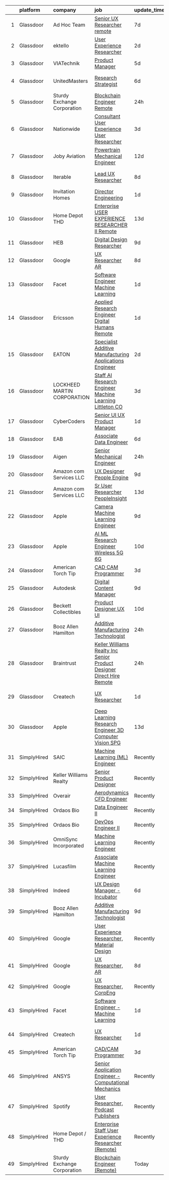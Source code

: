 

|    | platform    | company                     | job                                                                                                                                                                                                                                                                                                                                                                                                                                                                                                                                                                                                                                                                                                                                                                                                                                                                                                                                                                                                                                                                                                                                                                                                                                                                                                                                                                            | update_time   | location          |
|---:|:------------|:----------------------------|:-------------------------------------------------------------------------------------------------------------------------------------------------------------------------------------------------------------------------------------------------------------------------------------------------------------------------------------------------------------------------------------------------------------------------------------------------------------------------------------------------------------------------------------------------------------------------------------------------------------------------------------------------------------------------------------------------------------------------------------------------------------------------------------------------------------------------------------------------------------------------------------------------------------------------------------------------------------------------------------------------------------------------------------------------------------------------------------------------------------------------------------------------------------------------------------------------------------------------------------------------------------------------------------------------------------------------------------------------------------------------------|:--------------|:------------------|
|  1 | Glassdoor   | Ad Hoc Team                 | [Senior UX Researcher  remote ](https://www.glassdoor.com/partner/jobListing.htm?pos=130&ao=1136043&s=58&guid=00000181706ab2a1a1a92e647bccd61e&src=GD_JOB_AD&t=SR&vt=w&ea=1&cs=1_936af668&cb=1655448450046&jobListingId=1007929270187&jrtk=3-0-1g5o6lcmgncef801-1g5o6lcmuq03v800-fff433b8f20e6cd3-)                                                                                                                                                                                                                                                                                                                                                                                                                                                                                                                                                                                                                                                                                                                                                                                                                                                                                                                                                                                                                                                                            | 7d            | Washington, DC    |
|  2 | Glassdoor   | ektello                     | [User Experience Researcher](https://www.glassdoor.com/partner/jobListing.htm?pos=103&ao=1110586&s=58&guid=00000181706ab2a1a1a92e647bccd61e&src=GD_JOB_AD&t=SR&vt=w&ea=1&cs=1_c790fe75&cb=1655448450044&jobListingId=1007939618815&cpc=D69957E0862862E0&jrtk=3-0-1g5o6lcmgncef801-1g5o6lcmuq03v800-915ffd92501460ca--6NYlbfkN0CLjQmfy67UqlWxJvyH5uxFrQGBFL1cdeZdgq-fUlKTljvii19VO40o9hODfeR06z4R3gKYeA12dSiTX4yFC_llT-SHO-vTVqwBvTr0TUeQ7sqQLmharss2OEzlzSIVsfsJmAiheDQVb3SGwk3mUzb-JDtsyTgnc840NTm9Xfdo-DwM4oPtxPVfXtd_PHWKQmdryf0xtPMumOujioMmW4LB2FbDv-bdQbfRjMIxgF_D6wTwzg5_-6tmuS90BOgKWj-XzLLyb_0P2RNBOYs6CuOCLCzyjXJz6cP3YGJVUXsFnBNBrHAn1J2fPZZQx8_ng6vaVLN87jU6S_JkPCpKLvHO1J1ZqBBGjAy1knu9L5h8IcrwyyArc5foKxW1zCiqQ-hdmvyvM6I6yDDlWhoYA-_5631lmFpoVKgpwgC8m5hCND0Ma9T3ho8bT6glka3vB4Kfshi_v4uDz3w_38E-m19mlx0_eS5KhxkG5XIZpc1g3u3lITS6qREVFFmiMRjkR1aS--QPgYXrgnduzwc70TYX)                                                                                                                                                                                                                                                                                                                                                                                                                                                                                          | 2d            | Washington, DC    |
|  3 | Glassdoor   | VIATechnik                  | [Product Manager](https://www.glassdoor.com/partner/jobListing.htm?pos=121&ao=1136043&s=58&guid=00000181706ab2a1a1a92e647bccd61e&src=GD_JOB_AD&t=SR&vt=w&ea=1&cs=1_189ca1e9&cb=1655448450046&jobListingId=1007932911116&jrtk=3-0-1g5o6lcmgncef801-1g5o6lcmuq03v800-974e2d2821f951fa-)                                                                                                                                                                                                                                                                                                                                                                                                                                                                                                                                                                                                                                                                                                                                                                                                                                                                                                                                                                                                                                                                                          | 5d            | Denver, CO        |
|  4 | Glassdoor   | UnitedMasters               | [Research Strategist](https://www.glassdoor.com/partner/jobListing.htm?pos=126&ao=1136043&s=58&guid=00000181706ab2a1a1a92e647bccd61e&src=GD_JOB_AD&t=SR&vt=w&cs=1_22b03af6&cb=1655448450046&jobListingId=1007932240328&jrtk=3-0-1g5o6lcmgncef801-1g5o6lcmuq03v800-d241ea5caead206b-)                                                                                                                                                                                                                                                                                                                                                                                                                                                                                                                                                                                                                                                                                                                                                                                                                                                                                                                                                                                                                                                                                           | 6d            | San Francisco, CA |
|  5 | Glassdoor   | Sturdy Exchange Corporation | [Blockchain Engineer  Remote ](https://www.glassdoor.com/partner/jobListing.htm?pos=114&ao=1136043&s=58&guid=00000181706ab2a1a1a92e647bccd61e&src=GD_JOB_AD&t=SR&vt=w&ea=1&cs=1_ddefaa0f&cb=1655448450045&jobListingId=1007945004698&jrtk=3-0-1g5o6lcmgncef801-1g5o6lcmuq03v800-cfbd5654e5418373-)                                                                                                                                                                                                                                                                                                                                                                                                                                                                                                                                                                                                                                                                                                                                                                                                                                                                                                                                                                                                                                                                             | 24h           | Remote            |
|  6 | Glassdoor   | Nationwide                  | [Consultant  User Experience  User Researcher](https://www.glassdoor.com/partner/jobListing.htm?pos=112&ao=1136043&s=58&guid=00000181706ab2a1a1a92e647bccd61e&src=GD_JOB_AD&t=SR&vt=w&cs=1_fd1ef46b&cb=1655448450045&jobListingId=1007935266371&jrtk=3-0-1g5o6lcmgncef801-1g5o6lcmuq03v800-521af0eb0c1b4f09-)                                                                                                                                                                                                                                                                                                                                                                                                                                                                                                                                                                                                                                                                                                                                                                                                                                                                                                                                                                                                                                                                  | 3d            | Columbus, OH      |
|  7 | Glassdoor   | Joby Aviation               | [Powertrain Mechanical Engineer](https://www.glassdoor.com/partner/jobListing.htm?pos=113&ao=1136043&s=58&guid=00000181706ab2a1a1a92e647bccd61e&src=GD_JOB_AD&t=SR&vt=w&cs=1_48b0f48a&cb=1655448450045&jobListingId=1007917531129&jrtk=3-0-1g5o6lcmgncef801-1g5o6lcmuq03v800-397db405d18566b0-)                                                                                                                                                                                                                                                                                                                                                                                                                                                                                                                                                                                                                                                                                                                                                                                                                                                                                                                                                                                                                                                                                | 12d           | San Carlos, CA    |
|  8 | Glassdoor   | Iterable                    | [Lead UX Researcher](https://www.glassdoor.com/partner/jobListing.htm?pos=120&ao=1136043&s=58&guid=00000181706ab2a1a1a92e647bccd61e&src=GD_JOB_AD&t=SR&vt=w&cs=1_2fd427e9&cb=1655448450046&jobListingId=1007926401455&jrtk=3-0-1g5o6lcmgncef801-1g5o6lcmuq03v800-7e6837ad7d769888-)                                                                                                                                                                                                                                                                                                                                                                                                                                                                                                                                                                                                                                                                                                                                                                                                                                                                                                                                                                                                                                                                                            | 8d            | San Francisco, CA |
|  9 | Glassdoor   | Invitation Homes            | [Director  Engineering](https://www.glassdoor.com/partner/jobListing.htm?pos=129&ao=1136043&s=58&guid=00000181706ab2a1a1a92e647bccd61e&src=GD_JOB_AD&t=SR&vt=w&cs=1_09964d6c&cb=1655448450046&jobListingId=1007942630623&jrtk=3-0-1g5o6lcmgncef801-1g5o6lcmuq03v800-4a9853cc5c5441b4-)                                                                                                                                                                                                                                                                                                                                                                                                                                                                                                                                                                                                                                                                                                                                                                                                                                                                                                                                                                                                                                                                                         | 1d            | California        |
| 10 | Glassdoor   | Home Depot   THD            | [Enterprise USER EXPERIENCE RESEARCHER II  Remote ](https://www.glassdoor.com/partner/jobListing.htm?pos=109&ao=1136043&s=58&guid=00000181706ab2a1a1a92e647bccd61e&src=GD_JOB_AD&t=SR&vt=w&cs=1_d1fd7184&cb=1655448450045&jobListingId=1007916312296&jrtk=3-0-1g5o6lcmgncef801-1g5o6lcmuq03v800-4d4eeb5378b0fa9e-)                                                                                                                                                                                                                                                                                                                                                                                                                                                                                                                                                                                                                                                                                                                                                                                                                                                                                                                                                                                                                                                             | 13d           | Atlanta, GA       |
| 11 | Glassdoor   | HEB                         | [Digital Design Researcher](https://www.glassdoor.com/partner/jobListing.htm?pos=124&ao=1136043&s=58&guid=00000181706ab2a1a1a92e647bccd61e&src=GD_JOB_AD&t=SR&vt=w&cs=1_5350a4f4&cb=1655448450046&jobListingId=1007924600763&jrtk=3-0-1g5o6lcmgncef801-1g5o6lcmuq03v800-750a790b27e1ecce-)                                                                                                                                                                                                                                                                                                                                                                                                                                                                                                                                                                                                                                                                                                                                                                                                                                                                                                                                                                                                                                                                                     | 9d            | Austin, TX        |
| 12 | Glassdoor   | Google                      | [UX Researcher  AR](https://www.glassdoor.com/partner/jobListing.htm?pos=110&ao=1136043&s=58&guid=00000181706ab2a1a1a92e647bccd61e&src=GD_JOB_AD&t=SR&vt=w&cs=1_ec8a457f&cb=1655448450045&jobListingId=1007926549078&jrtk=3-0-1g5o6lcmgncef801-1g5o6lcmuq03v800-d861bfc41e3b8d5e-)                                                                                                                                                                                                                                                                                                                                                                                                                                                                                                                                                                                                                                                                                                                                                                                                                                                                                                                                                                                                                                                                                             | 8d            | Mountain View, CA |
| 13 | Glassdoor   | Facet                       | [Software Engineer   Machine Learning](https://www.glassdoor.com/partner/jobListing.htm?pos=108&ao=1136043&s=58&guid=00000181706ab2a1a1a92e647bccd61e&src=GD_JOB_AD&t=SR&vt=w&ea=1&cs=1_a728c6f3&cb=1655448450045&jobListingId=1007942852875&jrtk=3-0-1g5o6lcmgncef801-1g5o6lcmuq03v800-d72e5880989bd4aa-)                                                                                                                                                                                                                                                                                                                                                                                                                                                                                                                                                                                                                                                                                                                                                                                                                                                                                                                                                                                                                                                                     | 1d            | San Francisco, CA |
| 14 | Glassdoor   | Ericsson                    | [Applied Research Engineer  Digital Humans  Remote ](https://www.glassdoor.com/partner/jobListing.htm?pos=115&ao=1136043&s=58&guid=00000181706ab2a1a1a92e647bccd61e&src=GD_JOB_AD&t=SR&vt=w&cs=1_093541f6&cb=1655448450045&jobListingId=1007942499202&jrtk=3-0-1g5o6lcmgncef801-1g5o6lcmuq03v800-140b016d518edf9e-)                                                                                                                                                                                                                                                                                                                                                                                                                                                                                                                                                                                                                                                                                                                                                                                                                                                                                                                                                                                                                                                            | 1d            | Santa Clara, CA   |
| 15 | Glassdoor   | EATON                       | [Specialist   Additive Manufacturing Applications Engineer](https://www.glassdoor.com/partner/jobListing.htm?pos=116&ao=1136043&s=58&guid=00000181706ab2a1a1a92e647bccd61e&src=GD_JOB_AD&t=SR&vt=w&cs=1_599b01a0&cb=1655448450045&jobListingId=1007939776388&jrtk=3-0-1g5o6lcmgncef801-1g5o6lcmuq03v800-9bbfb668a3ac93a3-)                                                                                                                                                                                                                                                                                                                                                                                                                                                                                                                                                                                                                                                                                                                                                                                                                                                                                                                                                                                                                                                     | 2d            | Southfield, MI    |
| 16 | Glassdoor   | LOCKHEED MARTIN CORPORATION | [Staff AI Research Engineer   Machine Learning   Littleton  CO](https://www.glassdoor.com/partner/jobListing.htm?pos=127&ao=1136043&s=58&guid=00000181706ab2a1a1a92e647bccd61e&src=GD_JOB_AD&t=SR&vt=w&cs=1_2f8902e3&cb=1655448450046&jobListingId=1007937659712&jrtk=3-0-1g5o6lcmgncef801-1g5o6lcmuq03v800-728aebaacf4fc62b-)                                                                                                                                                                                                                                                                                                                                                                                                                                                                                                                                                                                                                                                                                                                                                                                                                                                                                                                                                                                                                                                 | 3d            | Littleton, CO     |
| 17 | Glassdoor   | CyberCoders                 | [Senior UI UX Product Manager](https://www.glassdoor.com/partner/jobListing.htm?pos=107&ao=1110586&s=58&guid=00000181706ab2a1a1a92e647bccd61e&src=GD_JOB_AD&t=SR&vt=w&cs=1_60f73c84&cb=1655448450044&jobListingId=1007943839529&cpc=AC285F3A3ECA6BB0&jrtk=3-0-1g5o6lcmgncef801-1g5o6lcmuq03v800-6a0b1d655dedcf76--6NYlbfkN0CpFJQzrgRR8WqXWK1qKKEqALWJw739KlKqr2H-MSI4eoBlI4EFrmor2FYZMP3muM09bBlk7ZZHOdDERg3Kcg85-1MHv6LL8lNLWv4u9GT9RyqqSS3S8ccTUpilU2DQmZqMPhsuwrtDPH87S7DZ5iZV42Hy4nG9M2_SzAlHp88nn4vFgSYJdqrvlz1iz39MwQeqQNkS-cneKvxSjWhkIwSB2evDm3BHVAVzoA8uoAhnBVQ-OD6Cq1e33T2SDQsrkEgSYbtxoppRX4pUJJjocYAoDn9EckpTJmZwmA_MKwsBgEObaEt50lBgt_jyugov16Gu74cMMrRVS1aEfMCTqwOjwHfw27Qn0GRp0-vr5l0lciqZ-qXGxE1kL0Nu0FMcjyt-6xE7d9wpwhowq-vBOH1q4CEBKUgPkti_i90xEVLNhHHN92ba1B9M3j6HlNTeylIIpk_ceLlLstI2Z3tqZ6r2f_B1G2F-oHf6rc5WIfbMnF5ETzqtcd222vAoDj12i8cRUCHxOqBxmsUfwFApeaW1JozQe4rsjnZMJGZOy6K-JIZ08H9vEinqWalfOdhz-AARk74lfwNFFzUyk2CiLpF1H4WU9e38OJ6KKbo-lGSBoHy8GPzzKQXQt92k5S-XFBES5ZdFEy3IdKDdms-HX1XkICZgdCHxYoPqyQT0tI_eX3Sw4VE1tbFV5bDu3Zd7PL2IeTfqFvc_5-aWpH50MlLvwHUTZs2JLUVhM66HKjHLAOCSR2Gc6eKJh7CHrXwH1HQE5CpnBk34RIl4QQxmmNKBUWJUiVTbgT25wIfySv_cB_uQACu1FLJJeV06A--afptrnw1AKKif2J-kvUntTegjd6eAqfJ7XkZCU7LqwzQtDnPMY7PWLfkGCFeOW5D-FJhEQgwmnDXg_wx58OHjIn-ig1Z-zZ5AL5NL7MRL7Q_j_thZLJEZT2flFDxFWG0Ss7z_Hw7fKVUquDr00fBh9P1y6DqUedz5aZ6Wl_8AGXYZ9A%3D%3D) | 1d            | Sunnyvale, CA     |
| 18 | Glassdoor   | EAB                         | [Associate Data Engineer](https://www.glassdoor.com/partner/jobListing.htm?pos=117&ao=1136043&s=58&guid=00000181706ab2a1a1a92e647bccd61e&src=GD_JOB_AD&t=SR&vt=w&cs=1_d1305e76&cb=1655448450046&jobListingId=1007931687344&jrtk=3-0-1g5o6lcmgncef801-1g5o6lcmuq03v800-1cee470797581f62-)                                                                                                                                                                                                                                                                                                                                                                                                                                                                                                                                                                                                                                                                                                                                                                                                                                                                                                                                                                                                                                                                                       | 6d            | Remote            |
| 19 | Glassdoor   | Aigen                       | [Senior Mechanical Engineer](https://www.glassdoor.com/partner/jobListing.htm?pos=118&ao=1136043&s=58&guid=00000181706ab2a1a1a92e647bccd61e&src=GD_JOB_AD&t=SR&vt=w&ea=1&cs=1_8ee4677c&cb=1655448450046&jobListingId=1007945005503&jrtk=3-0-1g5o6lcmgncef801-1g5o6lcmuq03v800-0837d4c09cb90aee-)                                                                                                                                                                                                                                                                                                                                                                                                                                                                                                                                                                                                                                                                                                                                                                                                                                                                                                                                                                                                                                                                               | 24h           | Kirkland, WA      |
| 20 | Glassdoor   | Amazon com Services LLC     | [UX Designer  People Engine](https://www.glassdoor.com/partner/jobListing.htm?pos=128&ao=1136043&s=58&guid=00000181706ab2a1a1a92e647bccd61e&src=GD_JOB_AD&t=SR&vt=w&cs=1_27552b9c&cb=1655448450046&jobListingId=1007922687053&jrtk=3-0-1g5o6lcmgncef801-1g5o6lcmuq03v800-706c21dc2cb9d1c6-)                                                                                                                                                                                                                                                                                                                                                                                                                                                                                                                                                                                                                                                                                                                                                                                                                                                                                                                                                                                                                                                                                    | 9d            | Seattle, WA       |
| 21 | Glassdoor   | Amazon com Services LLC     | [Sr  User Researcher  PeopleInsight](https://www.glassdoor.com/partner/jobListing.htm?pos=123&ao=1136043&s=58&guid=00000181706ab2a1a1a92e647bccd61e&src=GD_JOB_AD&t=SR&vt=w&cs=1_ee5fc4cc&cb=1655448450046&jobListingId=1007916745090&jrtk=3-0-1g5o6lcmgncef801-1g5o6lcmuq03v800-dd6cd1186289d83a-)                                                                                                                                                                                                                                                                                                                                                                                                                                                                                                                                                                                                                                                                                                                                                                                                                                                                                                                                                                                                                                                                            | 13d           | Seattle, WA       |
| 22 | Glassdoor   | Apple                       | [Camera Machine Learning Engineer](https://www.glassdoor.com/partner/jobListing.htm?pos=104&ao=1110586&s=58&guid=00000181706ab2a1a1a92e647bccd61e&src=GD_JOB_AD&t=SR&vt=w&cs=1_f5d6b8d6&cb=1655448450044&jobListingId=1007922712152&cpc=FAE5E775D180B2FB&jrtk=3-0-1g5o6lcmgncef801-1g5o6lcmuq03v800-52558ef9fd9a27d9--6NYlbfkN0BvKrLyj5gPmtZO9T8euul8TCxuuKNOtzRJOomxnwSEodTz2Bc-sPZl8WPllYOnI2gRPgU1TYhQxalTes3pQEmUB48w2b4FRUmTaaee4LYve7biEu7g32yQINpT8XYhsvE5HS2n9FPp4Sf4-ZTW4TPXxw9rRC3fra7OVfM8gwxfuyiERfFP8OEXWIDOO6mbw7R-13P8BdD87xp5KypoTW4ggSaXu3R3Y_9imXJQ_IP0ZwwJqAjj2LKObkDB3vuYE9ciHDu-kRpDIdztKkk8vNQjQdzlWVgLBkivTOXqA7_1vTT6Oah9CLsCcKmy2uMWxX1cGgrtAg3JlwteyTjQtbjZ1RHjUoeUTrB7VdSVozYVHR5SJWxeTx17WODHOL9kd0826tV6vWGqoG95vIasvPrkqvnzIrua83CMrTqxJdYTfzEufKcGxmK9A9JVsIvaco0E3SLSMcJYJ46luZU-h3_MdMtDWWUPn6B2bDfDSDR8WaGjoXKidVcDLMbtwz42xDIZP3OpYSVx02uaSJAc3pAlN32vZyeZhUsTv0SRmIun6fek3vX9R_n7B9cam8vv1UXlZSPKSMxkiSvytOKyJM9x4uVWW40p84-Vk_IjfuGggG9fN342AThm3KQnzYVd-O8g472MHohBfD8HAdGRaWlQRu59gqCmMqU0sVucCsr9F5CfDOpKp354gENwaBUMhB2aSGC3pUdA-YHoOCB5eBFd_Aryx6o4jUwaBFoB9Ofeujp0Wi33oNnDp4OI77jnuID0G0eJ3BKlTwlMWp_KB0Cv4iW8KBHCWNAb2yhEKRK3h4zkSuNJw8yt149yZYXiaVnDZFh75xU8T5q-IqvfA6lwULUSWlZTUlSINF4m41SIhqjGVLVCRukeC-RLsyRw4OMYFV8ztmxZFprH7_lKssP1Ew4tklMUUjaC3nYI1U_KFfmKNNOSrSEQR7MKOKx5MQdkkrNEH-fonckA2PD67rFqF6DD62zOFK8%3D)           | 9d            | San Diego, CA     |
| 23 | Glassdoor   | Apple                       | [AI ML Research Engineer   Wireless 5G 6G](https://www.glassdoor.com/partner/jobListing.htm?pos=105&ao=1110586&s=58&guid=00000181706ab2a1a1a92e647bccd61e&src=GD_JOB_AD&t=SR&vt=w&cs=1_932bcfbd&cb=1655448450044&jobListingId=1007920183809&cpc=32EE424DE2B657EB&jrtk=3-0-1g5o6lcmgncef801-1g5o6lcmuq03v800-07c0c54445876a59--6NYlbfkN0BvKrLyj5gPmtZO9T8euul8TCxuuKNOtzRJOomxnwSEodTz2Bc-sPZl8WPllYOnI2g6TSRZbu1cxvvDgvRWU5lzV_qmr6rN0tZkhbTBmvMelqqThyWTZXQyZoZCa41w9WFWhDlV_hErimiX0fyll1NxyI1Db_ysz1Qymy0r8vBiYTL2JrGvz3HjZY65p2ysSiTuvRFrkZBRKiEfGP2LdKjI6vJBn2eMYZZ3qPiuT1SFLmgazTJmQG9NKDvgjQL8tqqGyUwTM9NEajK4fJU_u11R5op7XVpa5vml38TkkuH48qA1Mar3I0UVQ1FT7NCqmPmbE3RBao_HzZDO1_YXbNCFpdAM-HDdacQ1jZK1rGgdYnjE0Cco89aZbsN013j8wRf7--8djZsRKxDR_EKFyOmOB_pNivpck21P9H0GHEAwhEtRPrDE6prpgrkgpvVjLPRXZUfASD0hLh8_vqPrWGX0DxAfkDsVEgvFXM7hWLqZtj65XWKmhgRzGwCBbGnTRT9eK8KHfhJIcAxAWtSOh5WPcVudoJkMCK5-wa346eSRjRcznKoLP-XIMYYgNuiIF_zsSYFQhvJiZr0Lia3h3Xs0Rzr5OmJ32iZ8XjcxqOrtENFXQgqkRKNMMrPJhWiI8scXpaYiTpk4dVAtogJ68s6enb_U091hAanWmgz_cLwykL1V_S4h8cId6XAKz4MFd51-wdv2Q0O1r-DUxHvy5aUzQNXVmdI4s5J2IMQH1S_yk2-pz5v5dUiXXSKe5tdbVw1QV9nWqbJkj5l6iBvK44uVvuVwpKXxdxRKn2_Eu-EqBYmzsqTawxsifiu7wwWnzbb-xcGI2fM_Dub4Otsl1WlaxeQbNc76csWY-DtkvZiuhaw5gbVU6xcDhJEgNLo21FhBp3meKIsGLJhUKZJ-V7Yhts1e6LcT9vtQvWg27hGSXvPjgwo7VDo-sTToxuW6j0xHAjekBbI17Jauv_ZU_mzwqC-ZNNJKm3g%3D)   | 10d           | San Diego, CA     |
| 24 | Glassdoor   | American Torch Tip          | [CAD CAM Programmer](https://www.glassdoor.com/partner/jobListing.htm?pos=102&ao=1110586&s=58&guid=00000181706ab2a1a1a92e647bccd61e&src=GD_JOB_AD&t=SR&vt=w&ea=1&cs=1_fe1cb39c&cb=1655448450044&jobListingId=1007935742295&cpc=FD68938D22ED3258&jrtk=3-0-1g5o6lcmgncef801-1g5o6lcmuq03v800-6478f41ebc24d5b8--6NYlbfkN0BnsvztuEavkVQDPHE5N0fDqhPJFv-LlFbJcq3wHKaJtdKFjSQnzkBt70lkBthZADUoGEySLiY6jpWSHeE7wHqmP4fyPy5yQKkVXaeNIxgU0ucOo1kq-flm3zXNh8UZCQmr3MK6wBkFSVQ9-HatSuLt_1RggHpopC0LJHUrAjYGdLBbmjsHx02TpHIC93jm_i0t9Uk4p7f_PXALF7QGzbMCsT7DeapCjOu_GVNSnsX037N4jXh9TlINvrP6nVq6-VQoGBWUwJNTvd-z_K9TX1zscM-UnOJc89u3OGsl9NJA_gob4G25iG3rBX6CVVRHvXO-ARAnLU-swxQcW_9-d_88r2oWfNVIlQP1vMeP8WSNewpspiQqVPT-u1375mPAjXlHFfwDLCWmPMC9wz_bdBTftxRKriU8sWK6IjMPwgyWTFLzRzLGQ2fflmLNtW6xSH3pUz52N5PZ-oWIMjf9CWoP6h1LIVICO4X4bjmmzkSMUL5qQwcHaNcnYoaRBFxUeDaBVX3JmYa0BQ%3D%3D)                                                                                                                                                                                                                                                                                                                                                                                                                                                                                                      | 3d            | Bradenton, FL     |
| 25 | Glassdoor   | Autodesk                    | [Digital Content Manager](https://www.glassdoor.com/partner/jobListing.htm?pos=125&ao=1136043&s=58&guid=00000181706ab2a1a1a92e647bccd61e&src=GD_JOB_AD&t=SR&vt=w&cs=1_373229a8&cb=1655448450046&jobListingId=1007924255602&jrtk=3-0-1g5o6lcmgncef801-1g5o6lcmuq03v800-25a9e8c58a93f385-)                                                                                                                                                                                                                                                                                                                                                                                                                                                                                                                                                                                                                                                                                                                                                                                                                                                                                                                                                                                                                                                                                       | 9d            | Boston, MA        |
| 26 | Glassdoor   | Beckett Collectibles        | [Product Designer  UX UI ](https://www.glassdoor.com/partner/jobListing.htm?pos=122&ao=1136043&s=58&guid=00000181706ab2a1a1a92e647bccd61e&src=GD_JOB_AD&t=SR&vt=w&ea=1&cs=1_dab87f51&cb=1655448450046&jobListingId=1007920548321&jrtk=3-0-1g5o6lcmgncef801-1g5o6lcmuq03v800-7ce6155e380e491a-)                                                                                                                                                                                                                                                                                                                                                                                                                                                                                                                                                                                                                                                                                                                                                                                                                                                                                                                                                                                                                                                                                 | 10d           | Remote            |
| 27 | Glassdoor   | Booz Allen Hamilton         | [Additive Manufacturing Technologist](https://www.glassdoor.com/partner/jobListing.htm?pos=101&ao=1110586&s=58&guid=00000181706ab2a1a1a92e647bccd61e&src=GD_JOB_AD&t=SR&vt=w&cs=1_67d0ee9d&cb=1655448450043&jobListingId=1007945244311&cpc=0215C0D262B7DA96&jrtk=3-0-1g5o6lcmgncef801-1g5o6lcmuq03v800-448df93566dec847--6NYlbfkN0CaLaeO0W0aSDE10oNno4SsRl14ssiVXEJb5QYZji-zahvEu0xfL2FTqFd3xJ5yEYyWP-fCJ3vQOabt-ahE-T_2dCkvylvYbTSbdfAcE6eD7sNGYuYwocznbQDUPu77atmBeZrPMQoIt_IUVP6M3fWPj48J9BGhAQhDGeqWxsocdntu5rG-Qes4KWfxvw4VmNORQJNrTWhcWsNHSbCy-cNrq2qadYcjvoL498TL4IdJGIei7z00pEQFxvG6QEoxwSlTZ_PvgyoF9jTVnlAoYOIRynWYxYVRu2UGlA6Qq77nu6_G_LE6PCjoH9NHXMS_2UVYpUr0pE_--27zS67OxeQhDBb53cCk8rl1_ye7Reca9Rlz9OegEB0H68u5AOf5yEp9ddYVVnxggKm3aIprjJpMhF-BBKS87nb_0JdfKV8E0WoU2peAbyixte04Pgyg_qoTKwUbZMIsmleiBxbAAQtEqLuSJ7vjng1cRVAqu904Jx-nptvMe3FHiD27TdxG3WiCwGw6gpCZ5IdxfpMYo3E3kYdEQ9J6ZNqwTt3OnSALWTrkAOC1AzGwDvnKMZZlrms%3D)                                                                                                                                                                                                                                                                                                                                                                                                                                        | 24h           | Warren, MI        |
| 28 | Glassdoor   | Braintrust                  | [Keller Williams Realty  Inc    Senior Product Designer   Direct Hire  Remote ](https://www.glassdoor.com/partner/jobListing.htm?pos=106&ao=1110586&s=58&guid=00000181706ab2a1a1a92e647bccd61e&src=GD_JOB_AD&t=SR&vt=w&ea=1&cs=1_b101045b&cb=1655448450045&jobListingId=1007945515466&cpc=2CAED5C921A5F994&jrtk=3-0-1g5o6lcmgncef801-1g5o6lcmuq03v800-f811b1365b71d003--6NYlbfkN0AL3dVr72y2kzw2kaN2Ho5i09lACUMjYeOySpm2U6KfaoCL3DUt1X2q4i_qsDHLqXybPgqIb1fThtRhbTreJSUvmi4Vj1GC6fnjMXpdcd6aKy_Ipq4UmJjjxCx21GLRVavy8SarnE9nvKa7Suk95Tl7bTBOJD0-3hN7BvakvZHj-pFtXjrp-Q2_UFydf48EM-SUm2HJgakgMZKD5MxIlQQsLRC6FRRrqmMcQlhLTTpUBelwUQtNbk10udkrqTa_ID3QqAc0nwbWOCwg4myW4ErXDC6nE0BCp5KmfAPLF6-GpaoUqR29IE3wRY2gxT2ZeKndV-9zBcR9HrF28anP4iYlR3KB7g4klwyIyt6unFLO38G1oD0iD69Ns6h5U_4dW6YQv9U2WQDLH2PkfkhWx9B4qMzxYqBnr7v_X2aqcb7pDUFirLgKaZRTmjOVElDcZEm4OYmk9mDCyy09JrQaZ1xatJUAxbguyJfmCYBiZgAVJWoHedATnL5lY50Dk973uVpfYs5cdkg2QA9792dd2nQkWMqM9WlKbmDUdAVTNu6udEk4pZ07KCyEubVkTGpvrsRRd_zROd22Bpy640QyXfCSSoKshzYfjzcehNi54iFSlvEjtko9GrPVZ4cqYocWWxY_kOTxQQxGvA03DabHNYIV83e4Cv45aA2Lac6YVOCZIKjCaxUPaKsgFPa5C6fPWdSr3q7shekHVTouslD0enhVqJnbnDbbL6_Q9BKD_6NNBMqlrHnEGRwpSm6nCEl-Bl4VueNkEFmnxO0KtJC5bnz8z6CaGYf7M5A%3D)                                                                                                                                                         | 24h           | San Francisco, CA |
| 29 | Glassdoor   | Createch                    | [UX Researcher](https://www.glassdoor.com/partner/jobListing.htm?pos=111&ao=1136043&s=58&guid=00000181706ab2a1a1a92e647bccd61e&src=GD_JOB_AD&t=SR&vt=w&ea=1&cs=1_baf1309e&cb=1655448450045&jobListingId=1007942486177&jrtk=3-0-1g5o6lcmgncef801-1g5o6lcmuq03v800-f2ce10c15be7bc6a-)                                                                                                                                                                                                                                                                                                                                                                                                                                                                                                                                                                                                                                                                                                                                                                                                                                                                                                                                                                                                                                                                                            | 1d            | San Francisco, CA |
| 30 | Glassdoor   | Apple                       | [Deep Learning Research Engineer  3D Computer Vision   SPG](https://www.glassdoor.com/partner/jobListing.htm?pos=119&ao=1136043&s=58&guid=00000181706ab2a1a1a92e647bccd61e&src=GD_JOB_AD&t=SR&vt=w&cs=1_d5cb766a&cb=1655448450046&jobListingId=1007917362989&jrtk=3-0-1g5o6lcmgncef801-1g5o6lcmuq03v800-f12b3efc4f0f8a25-)                                                                                                                                                                                                                                                                                                                                                                                                                                                                                                                                                                                                                                                                                                                                                                                                                                                                                                                                                                                                                                                     | 13d           | Cupertino, CA     |
| 31 | SimplyHired | SAIC                        | [Machine Learning (ML) Engineer](https://www.simplyhired.com/job/Tub8Xf_WGjA-5QOm12xen5rMMzm82m4WOypaNDAnZTp1Lz0EtRr-6Q?q=generative+engineer)                                                                                                                                                                                                                                                                                                                                                                                                                                                                                                                                                                                                                                                                                                                                                                                                                                                                                                                                                                                                                                                                                                                                                                                                                                 | Recently      | Chantilly, VA     |
| 32 | SimplyHired | Keller Williams Realty      | [Senior Product Designer](https://www.simplyhired.com/job/j0nyWMRNxtcQstMHVo3bfqDjeJws-b_GqlnSDyYB7lIYlZcptTnnBQ?q=generative+engineer)                                                                                                                                                                                                                                                                                                                                                                                                                                                                                                                                                                                                                                                                                                                                                                                                                                                                                                                                                                                                                                                                                                                                                                                                                                        | Recently      | Remote            |
| 33 | SimplyHired | Overair                     | [Aerodynamics CFD Engineer](https://www.simplyhired.com/job/sSzyGVSetYpz2_ks455OqIXxTgYhgx4rFC1ssgferxkbURM4E9BsSg?q=generative+engineer)                                                                                                                                                                                                                                                                                                                                                                                                                                                                                                                                                                                                                                                                                                                                                                                                                                                                                                                                                                                                                                                                                                                                                                                                                                      | Recently      | Santa Ana, CA     |
| 34 | SimplyHired | Ordaos Bio                  | [Data Engineer II](https://www.simplyhired.com/job/VCPKKm8Ut_7VCp4VfJAAtV760ygqviDFgZ91vPfY0Tu_P5lUwYaPng?q=generative+engineer)                                                                                                                                                                                                                                                                                                                                                                                                                                                                                                                                                                                                                                                                                                                                                                                                                                                                                                                                                                                                                                                                                                                                                                                                                                               | Recently      | New York, NY      |
| 35 | SimplyHired | Ordaos Bio                  | [DevOps Engineer II](https://www.simplyhired.com/job/-EixE0zo7N7VdLa992z23aFz6qtUUkFczlkN5ZXIFpAUv-v3wOxmzg?q=generative+engineer)                                                                                                                                                                                                                                                                                                                                                                                                                                                                                                                                                                                                                                                                                                                                                                                                                                                                                                                                                                                                                                                                                                                                                                                                                                             | Recently      | New York, NY      |
| 36 | SimplyHired | OmniSync Incorporated       | [Machine Learning Engineer](https://www.simplyhired.com/job/Ms1rUOOkPUDsS74FgK92f7jngW4kzHcHoT7F_OvtjO8xRlfiq_mzCQ?q=generative+engineer)                                                                                                                                                                                                                                                                                                                                                                                                                                                                                                                                                                                                                                                                                                                                                                                                                                                                                                                                                                                                                                                                                                                                                                                                                                      | Recently      | San Diego, CA     |
| 37 | SimplyHired | Lucasfilm                   | [Associate Machine Learning Engineer](https://www.simplyhired.com/job/XJTtzorP-cvC9W-T4C3Nbsj0BMgIlQp6ZwvKdhPLZqUll3uPYTuIAQ?q=generative+engineer)                                                                                                                                                                                                                                                                                                                                                                                                                                                                                                                                                                                                                                                                                                                                                                                                                                                                                                                                                                                                                                                                                                                                                                                                                            | Recently      | San Francisco, CA |
| 38 | SimplyHired | Indeed                      | [UX Design Manager - Incubator](https://www.simplyhired.com/job/AHhJM-aDe-NcmNdwvJhb-gPxcmXcCkVLIE75boud2OpFtQMx5R_rYQ?q=generative+engineer)                                                                                                                                                                                                                                                                                                                                                                                                                                                                                                                                                                                                                                                                                                                                                                                                                                                                                                                                                                                                                                                                                                                                                                                                                                  | 6d            | United States     |
| 39 | SimplyHired | Booz Allen Hamilton         | [Additive Manufacturing Technologist](https://www.simplyhired.com/job/aX1q5uxCrUZ_BFPr36zd81W8FjdVNenl4q6sjx4_a2yxlqpgXLxMWw?q=generative+engineer)                                                                                                                                                                                                                                                                                                                                                                                                                                                                                                                                                                                                                                                                                                                                                                                                                                                                                                                                                                                                                                                                                                                                                                                                                            | 9d            | Warren, MI        |
| 40 | SimplyHired | Google                      | [User Experience Researcher, Material Design](https://www.simplyhired.com/job/ArVykDMulQk39nZGCUuDK1lJfik1g7ADZ3T_pjyky7YsNkP6WaYxiw?q=generative+engineer)                                                                                                                                                                                                                                                                                                                                                                                                                                                                                                                                                                                                                                                                                                                                                                                                                                                                                                                                                                                                                                                                                                                                                                                                                    | Recently      | New York, NY      |
| 41 | SimplyHired | Google                      | [UX Researcher, AR](https://www.simplyhired.com/job/i0oU9YGBDqve6hCDc8t0gT20CT_AmRUjiosVWroqen5c4RJA7aQ5Yg?q=generative+engineer)                                                                                                                                                                                                                                                                                                                                                                                                                                                                                                                                                                                                                                                                                                                                                                                                                                                                                                                                                                                                                                                                                                                                                                                                                                              | 8d            | Mountain View, CA |
| 42 | SimplyHired | Google                      | [UX Researcher, CorpEng](https://www.simplyhired.com/job/AXpi0UykxT5ZFkrDHa68jTWEN-eSnYE30cIMIyVQV5xuHIdZ1NQhFw?q=generative+engineer)                                                                                                                                                                                                                                                                                                                                                                                                                                                                                                                                                                                                                                                                                                                                                                                                                                                                                                                                                                                                                                                                                                                                                                                                                                         | Recently      | United States     |
| 43 | SimplyHired | Facet                       | [Software Engineer - Machine Learning](https://www.simplyhired.com/job/rRl7LpYqGiIowLAwzbrNzMgXtXTFbKgtp-z9fo66PKEqX4Q6nYlO_w?q=generative+engineer)                                                                                                                                                                                                                                                                                                                                                                                                                                                                                                                                                                                                                                                                                                                                                                                                                                                                                                                                                                                                                                                                                                                                                                                                                           | 1d            | San Francisco, CA |
| 44 | SimplyHired | Createch                    | [UX Researcher](https://www.simplyhired.com/job/i7kHaMs_t4HJbJlYlCbNzuzUNip4IiMfa1iEYNfuICNgoGdDox8jZA?q=generative+engineer)                                                                                                                                                                                                                                                                                                                                                                                                                                                                                                                                                                                                                                                                                                                                                                                                                                                                                                                                                                                                                                                                                                                                                                                                                                                  | 1d            | San Francisco, CA |
| 45 | SimplyHired | American Torch Tip          | [CAD/CAM Programmer](https://www.simplyhired.com/job/wn2fbyaBec78acuNdq2eAVR7_spd69UScYMbA_x7q4_mYYN8c7ZLaQ?q=generative+engineer)                                                                                                                                                                                                                                                                                                                                                                                                                                                                                                                                                                                                                                                                                                                                                                                                                                                                                                                                                                                                                                                                                                                                                                                                                                             | 3d            | Bradenton, FL     |
| 46 | SimplyHired | ANSYS                       | [Senior Application Engineer - Computational Mechanics](https://www.simplyhired.com/job/VUvHEQESYkRNe2g3tJ_Uihxe-6Qae_kl-9eegS1oCb-uMqrbdOuaSw?q=generative+engineer)                                                                                                                                                                                                                                                                                                                                                                                                                                                                                                                                                                                                                                                                                                                                                                                                                                                                                                                                                                                                                                                                                                                                                                                                          | Recently      | Ann Arbor, MI     |
| 47 | SimplyHired | Spotify                     | [User Researcher, Podcast Publishers](https://www.simplyhired.com/job/EzVMIseMCZYSeAe8tUzdjtWjHJ-Wvq5BdgEd8_u_SRAJIPadQ5NJFw?q=generative+engineer)                                                                                                                                                                                                                                                                                                                                                                                                                                                                                                                                                                                                                                                                                                                                                                                                                                                                                                                                                                                                                                                                                                                                                                                                                            | Recently      | New York, NY      |
| 48 | SimplyHired | Home Depot / THD            | [Enterprise Staff User Experience Researcher (Remote)](https://www.simplyhired.com/job/OCmKnGofzV5hw7O-viYblxOz7UbxbYKKYLSNMWkqpJJFujD_IBrYgA?q=generative+engineer)                                                                                                                                                                                                                                                                                                                                                                                                                                                                                                                                                                                                                                                                                                                                                                                                                                                                                                                                                                                                                                                                                                                                                                                                           | Recently      | Atlanta, GA       |
| 49 | SimplyHired | Sturdy Exchange Corporation | [Blockchain Engineer (Remote)](https://www.simplyhired.com/job/3BwqJPIdK7E5l0x4vve269i55q-fYQUee5Yc2Im0XNmUQOBc7_Va4A?q=generative+engineer)                                                                                                                                                                                                                                                                                                                                                                                                                                                                                                                                                                                                                                                                                                                                                                                                                                                                                                                                                                                                                                                                                                                                                                                                                                   | Today         | Remote            |